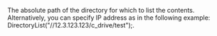 The absolute path of the directory for which to list the contents. Alternatively, you can specify IP address as in the following example: DirectoryList(\"//12.3.123.123/c_drive/test\");.